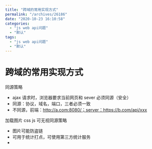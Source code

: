 ```yaml
---
title: "跨域的常用实现方式"
permalink: "/archives/26186"
date: "2020-10-23 16:10:58"
categories: 
  - "js web api问题"
  - "默认"
tags: 
  - "js web api问题"
  - "默认"
---
```


# 跨域的常用实现方式

同源策略

- ajax 请求时，浏览器要求当前网页和 sever 必须同源（安全）
- 同源：协议，域名，端口，三者必须一致
- 不同源，前端：http://a.com:8080/；server：https://b.com/api/xxx

加载图片 css js 可无视同源策略

- 图片可能防盗链
- 可用于统计打点，可使用第三方统计服务
- <link /> <script /> 可以使用 CDN，CDN 一般都是外域
- <script /> 可实现 JSONP

跨域

- 所有的跨域，都必须经过 sever 端允许和配合
- 未经 server 端允许就实现跨域，说明浏览器有漏洞，危险信号

JSONP 跨域方式

- <script /> 可绕过跨域限制
- 服务器可以任意动态拼接数据返回
- 所以，<script /> 就可以获得跨域的数据，只要服务器愿意返回

演示，准备一个 http://test.com/test/jsonp.php：

``` js 
echo $_GET['callback'].'({name: "zhangsan"})';
```

前端使用 jsonp 跨域

``` js 
<script>
    window.abc = function(data){
        console.log(data) // {name: "zhangsan"}
    }
</script>
<script src="http://test.com/test/jsonp.php?callback=bac"></script>
```

CORS - 服务器设置 http header 跨域

``` js 
// 允许所有网站跨域访问，一般不建议直接写“*”
response.setHeader("Access-Control-Allow-Origin", "*");
response.setHeader("Access-Control-Expose-Headers", "X-Requested-With");
response.setHeader("Access-Control-Allow-Methods", "POST, GET, OPTIONS, DELETE");
// 接收跨域的 cookie
response.setHeader("Access-Control-Allow-Credentials", "true");
```

代理 - 比如使用 Nginx，webpack等代理
